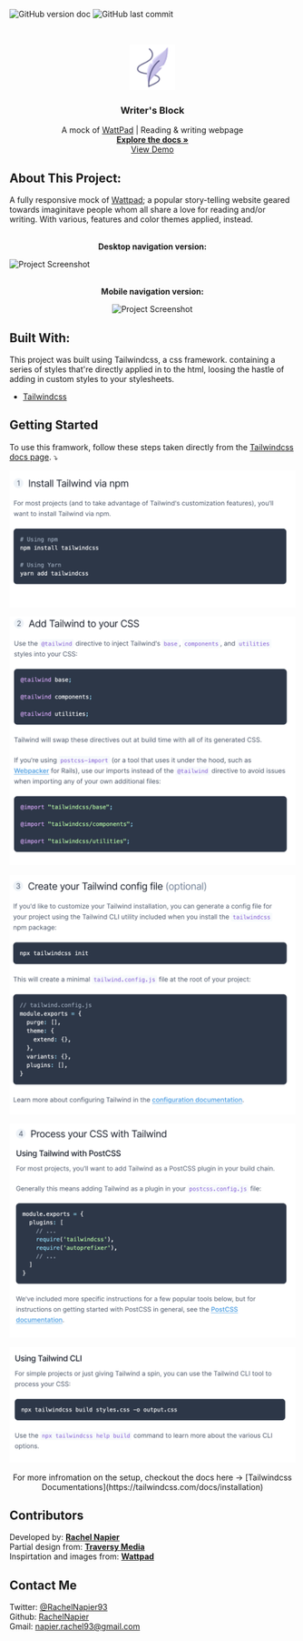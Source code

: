 <!-- PROJECT SHIELDS -->

![GitHub version doc](https://img.shields.io/badge/Version-1.0.0-red)
![GitHub last commit](https://img.shields.io/github/last-commit/RachelNapier/writers_block_landing_page?style=flat-square)

<!-- PROJECT LOGO -->
<br />
<p align="center">
  <a href="https://github.com/RachelNapier/writers_block_landing_page">
    <img src="images/icon-small.png" alt="Logo" width="80" height="80">
  </a>

  <h3 align="center"><strong>Writer's Block</strong></h3>

  <p align="center">
        A mock of <u>WattPad</u> | Reading & writing webpage
    <br />
    <a href="https://github.com/RachelNapier/writers_block_landing_page"><strong>Explore the docs »</strong></a>
    <br />
    <a href="https://rachelnapier.github.io/writers_block_landing_page/">View Demo</a>
  </p>
</p>

<!-- ABOUT -->

## <strong>About This Project:</strong>

A fully responsive mock of [Wattpad](https://www.wattpad.com/); a popular story-telling website geared towards imaginitave people whom all share a love for reading and/or writing. With various, features and color themes applied, instead.
<br>
<br>

<p align="center"><strong>Desktop navigation version:</strong></p>

![Project Screenshot](images/screenshot-desktop.gif)
<br>
<br>

<p align="center"><strong>Mobile navigation version:</strong></
<br>

<div align="center">

![Project Screenshot](images/screenshot-mobile.gif)

</div>

## <strong>Built With:</strong>

This project was built using Tailwindcss, a css framework. containing a series of styles that're directly applied in to the html, loosing the hastle of adding in custom styles to your stylesheets.

- [Tailwindcss](https://tailwindcss.com)

<!-- GETTING STARTED -->

## <strong>Getting Started</strong>

To use this framwork, follow these steps taken directly from the <u>Tailwindcss docs page</u>. ⤵

![Tailwind Setup Screenshot](images/setup-1.png)

![Tailwind Setup Screenshot](images/setup-2.png)

![Tailwind Setup Screenshot](images/setup-3.png)

![Tailwind Setup Screenshot](images/setup-4.png)

![Tailwind Setup Screenshot](images/setup-5.png)

<p align="center">For more infromation on the setup, checkout the docs here → [Tailwindcss Documentations](https://tailwindcss.com/docs/installation)</p>

<!-- CONTRIBUTORS -->

## <strong>Contributors</strong>

Developed by: [<strong>Rachel Napier</strong>](https://github.com/RachelNapier)<br>
Partial design from: [<strong>Traversy Media</strong>](https://www.youtube.com/channel/UC29ju8bIPH5as8OGnQzwJyA)<br>
Inspirtation and images from: [<strong>Wattpad</strong>](https://www.wattpad.com/)

<!-- CONTACT -->

## <strong>Contact Me</strong>

Twitter: [@RachelNapier93](https://twitter.com/RachelNapier93)<br>
Github: [RachelNapier](https://github.com/RachelNapier)<br>
Gmail: napier.rachel93@gmail.com
